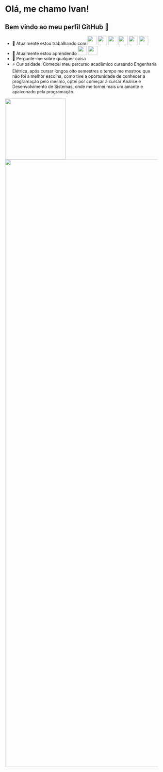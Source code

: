 # Olá, me chamo <b>Ivan</b>! 
## Bem vindo ao meu perfil GitHub 👋

- 🔭 Atualmente estou trabalhando com <span style="display: inline-block">
     <img style="width: 30px" src="https://cdn.jsdelivr.net/gh/devicons/devicon/icons/php/php-original.svg" />
     <img style="width: 30px" src="https://cdn.jsdelivr.net/gh/devicons/devicon/icons/oracle/oracle-original.svg" />
     <img style="width: 30px" src="https://cdn.jsdelivr.net/gh/devicons/devicon/icons/jquery/jquery-original-wordmark.svg" />
     <img style="width: 30px" src="https://cdn.jsdelivr.net/gh/devicons/devicon/icons/javascript/javascript-original.svg" /> 
     <img style="width: 30px" src="https://cdn.jsdelivr.net/gh/devicons/devicon/icons/html5/html5-original-wordmark.svg" />
     <img style="width: 30px" src="https://cdn.jsdelivr.net/gh/devicons/devicon/icons/css3/css3-original-wordmark.svg" />    
     </span> 
- 🌱 Atualmente estou aprendendo <img style="width: 30px" src="https://cdn.jsdelivr.net/gh/devicons/devicon/icons/react/react-original-wordmark.svg" /> 
                                  <img style="width: 30px" src="https://cdn.jsdelivr.net/gh/devicons/devicon/icons/typescript/typescript-original.svg" />
- 💬 Pergunte-me sobre qualquer coisa
- ⚡ Curiosidade: Comecei meu percurso acadêmico cursando Engenharia Elétrica, após cursar longos oito semestres o tempo me mostrou que não foi a melhor escolha, como tive a oportunidade de conhecer a programação pelo mesmo, optei por começar a cursar Análise e Desenvolvimento de Sistemas, onde me tornei mais um amante e apaixonado pela programação.

<div style="display: flex, align-items: center, justify-content: space-around">
     <a href="https://github.com/ivanschuh">
     <img height="200em" src="https://github-readme-stats.vercel.app/api/top-langs/?username=ivanschuh&layout=compact&langs_count=7&theme=dracula"/>
     <img height="2000em" src="https://github-readme-stats.vercel.app/api?username=ivanschuh&show_icons=true&theme=dracula&include_all_commits=true&count_private=true"/>
</div>

          

          




